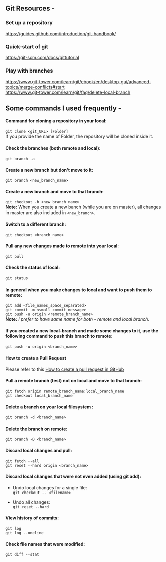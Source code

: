 ## Git Resources -

### Set up a repository

https://guides.github.com/introduction/git-handbook/

### Quick-start of git

https://git-scm.com/docs/gittutorial

### Play with branches

https://www.git-tower.com/learn/git/ebook/en/desktop-gui/advanced-topics/merge-conflicts#start \
https://www.git-tower.com/learn/git/faq/delete-local-branch

## Some commands I used frequently -

#### Command for cloning a repository in your local:
`git clone <git_URL> [Folder]` \
If you provide the name of Folder, the repository will be cloned inside it.

#### Check the branches (both remote and local):
`git branch -a`

#### Create a new branch but don't move to it:
`git branch <new_branch_name>`

#### Create a new branch and move to that branch:
`git checkout -b <new_branch_name>` \
**Note:** When you create a new banch (while you are on master), all changes in master are also included in `<new_branch>`.

#### Switch to a different branch:
`git checkout <branch_name>`

#### Pull any new changes made to remote into your local:
`git pull`

#### Check the status of local:
`git status`

#### In general when you make changes to local and want to push them to remote:
`git add <file_names_space_separated>` \
`git commit -m <small commit message>` \
`git push -u origin <remote_branch_name>` \
**Note:** *I prefer to have same name for both - remote and local branch*.

#### If you created a new local-branch and made some changes to it, use the following command to push this branch to remote:
`git push -u origin <branch_name>`

#### How to create a Pull Request
Please refer to this [How to create a pull request in GitHub](https://opensource.com/article/19/7/create-pull-request-github)

#### Pull a remote branch (test) not on local and move to that branch:
`git fetch origin remote_branch_name:local_branch_name` \
`git checkout local_branch_name`

#### Delete a branch on your local filesystem :
`git branch -d <branch_name>`

#### Delete the branch on remote:
`git branch -D <branch_name>`

#### Discard local changes and pull:
`git fetch --all` \
`git reset --hard origin <branch_name>`

#### Discard local changes that were not even added (using git add):
- Undo local changes for a single file: \
`git checkout -- <filename>`

- Undo all changes: \
`git reset --hard`

#### View history of commits:
`git log` \
`git log --oneline`

#### Check file names that were modified:
`git diff --stat`
